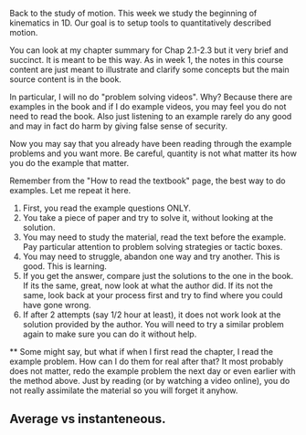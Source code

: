 Back to the study of motion. This week we study the beginning of kinematics in 1D. Our goal is to setup tools to quantitatively described motion. 

You can look at my chapter summary for Chap 2.1-2.3 but it very brief and succinct. It is meant to be this way. As in week 1, the notes in this course content are just meant to illustrate and clarify some concepts but the main source content is in the book. 

In particular, I will no do "problem solving videos". Why? Because there are examples in the book and if I do example videos, you may feel you do not need to read the book. Also just listening to an example rarely do any good and may in fact do harm by giving false sense of security. 

Now you may say that you already have been reading through the example problems and you want more. Be careful, quantity is not what matter its how you do the example that matter. 

Remember from the "How to read the textbook" page, the best way to do examples. Let me repeat it here.

1. First, you read the example questions ONLY.
2. You take a piece of paper and try to solve it, without looking at the solution. 
3.  You may need to study the material, read the text before the example. Pay particular attention to problem solving strategies or tactic boxes. 
4. You may need to struggle, abandon one way and try another. This is good. This is learning. 
4. If you get the answer, compare just the solutions to the one in the book. If its the same, great, now look at what the author did. If its not the same, look back at your process first and try to find where you could have gone wrong. 
5. If after 2 attempts (say 1/2 hour at least), it does not work look at the solution provided by the author. You will need to try a similar problem again to make sure you can do it without help.  

** Some might say, but what if when I first read the chapter, I read the example problem. How can I do them for real after that? It most probably does not matter, redo the example problem the next day or even earlier with the method above. Just by reading (or by watching a video online), you do not really assimilate the material so you will forget it anyhow. 

## Average vs instanteneous. 